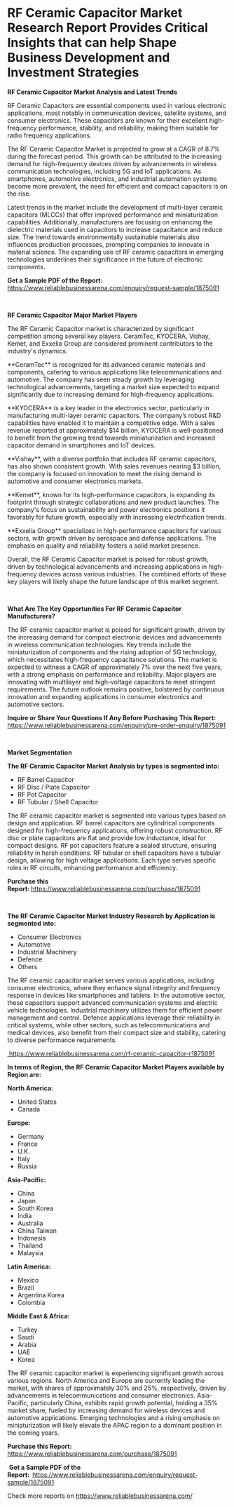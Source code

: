 <p><h1>RF Ceramic Capacitor Market Research Report Provides Critical Insights that can help Shape Business Development and Investment Strategies</h1></p><p><strong>RF Ceramic Capacitor Market Analysis and Latest Trends</strong></p>
<p><p>RF Ceramic Capacitors are essential components used in various electronic applications, most notably in communication devices, satellite systems, and consumer electronics. These capacitors are known for their excellent high-frequency performance, stability, and reliability, making them suitable for radio frequency applications. </p><p>The RF Ceramic Capacitor Market is projected to grow at a CAGR of 8.7% during the forecast period. This growth can be attributed to the increasing demand for high-frequency devices driven by advancements in wireless communication technologies, including 5G and IoT applications. As smartphones, automotive electronics, and industrial automation systems become more prevalent, the need for efficient and compact capacitors is on the rise.</p><p>Latest trends in the market include the development of multi-layer ceramic capacitors (MLCCs) that offer improved performance and miniaturization capabilities. Additionally, manufacturers are focusing on enhancing the dielectric materials used in capacitors to increase capacitance and reduce size. The trend towards environmentally sustainable materials also influences production processes, prompting companies to innovate in material science. The expanding use of RF ceramic capacitors in emerging technologies underlines their significance in the future of electronic components.</p></p>
<p><strong>Get a Sample PDF of the Report:&nbsp;</strong> <a href="https://www.reliablebusinessarena.com/enquiry/request-sample/1875091?utm_campaign=3559&utm_medium=2&utm_source=Github&utm_content=ia&utm_term=07042025&utm_id=rf-ceramic-capacitor">https://www.reliablebusinessarena.com/enquiry/request-sample/1875091</a></p>
<p>&nbsp;</p>
<p><strong>RF Ceramic Capacitor Major Market Players</strong></p>
<p><p>The RF Ceramic Capacitor market is characterized by significant competition among several key players. CeramTec, KYOCERA, Vishay, Kemet, and Exxelia Group are considered prominent contributors to the industry's dynamics. </p><p>**CeramTec** is recognized for its advanced ceramic materials and components, catering to various applications like telecommunications and automotive. The company has seen steady growth by leveraging technological advancements, targeting a market size expected to expand significantly due to increasing demand for high-frequency applications.</p><p>**KYOCERA** is a key leader in the electronics sector, particularly in manufacturing multi-layer ceramic capacitors. The company’s robust R&D capabilities have enabled it to maintain a competitive edge. With a sales revenue reported at approximately $14 billion, KYOCERA is well-positioned to benefit from the growing trend towards miniaturization and increased capacitor demand in smartphones and IoT devices.</p><p>**Vishay**, with a diverse portfolio that includes RF ceramic capacitors, has also shown consistent growth. With sales revenues nearing $3 billion, the company is focused on innovation to meet the rising demand in automotive and consumer electronics markets.</p><p>**Kemet**, known for its high-performance capacitors, is expanding its footprint through strategic collaborations and new product launches. The company's focus on sustainability and power electronics positions it favorably for future growth, especially with increasing electrification trends.</p><p>**Exxelia Group** specializes in high-performance capacitors for various sectors, with growth driven by aerospace and defense applications. The emphasis on quality and reliability fosters a solid market presence.</p><p>Overall, the RF Ceramic Capacitor market is poised for robust growth, driven by technological advancements and increasing applications in high-frequency devices across various industries. The combined efforts of these key players will likely shape the future landscape of this market segment.</p></p>
<p>&nbsp;</p>
<p><strong>What Are The Key Opportunities For RF Ceramic Capacitor Manufacturers?</strong></p>
<p><p>The RF ceramic capacitor market is poised for significant growth, driven by the increasing demand for compact electronic devices and advancements in wireless communication technologies. Key trends include the miniaturization of components and the rising adoption of 5G technology, which necessitates high-frequency capacitance solutions. The market is expected to witness a CAGR of approximately 7% over the next five years, with a strong emphasis on performance and reliability. Major players are innovating with multilayer and high-voltage capacitors to meet stringent requirements. The future outlook remains positive, bolstered by continuous innovation and expanding applications in consumer electronics and automotive sectors.</p></p>
<p><strong>Inquire or Share Your Questions If Any Before Purchasing This Report:</strong> <a href="https://www.reliablebusinessarena.com/enquiry/pre-order-enquiry/1875091?utm_campaign=3559&utm_medium=2&utm_source=Github&utm_content=ia&utm_term=07042025&utm_id=rf-ceramic-capacitor">https://www.reliablebusinessarena.com/enquiry/pre-order-enquiry/1875091</a></p>
<p>&nbsp;</p>
<p><strong>Market Segmentation</strong></p>
<p><strong>The RF Ceramic Capacitor Market Analysis by types is segmented into:</strong></p>
<p><ul><li>RF Barrel Capacitor</li><li>RF Disc / Plate Capacitor</li><li>RF Pot Capacitor</li><li>RF Tubular / Shell Capacitor</li></ul></p>
<p><p>The RF ceramic capacitor market is segmented into various types based on design and application. RF barrel capacitors are cylindrical components designed for high-frequency applications, offering robust construction. RF disc or plate capacitors are flat and provide low inductance, ideal for compact designs. RF pot capacitors feature a sealed structure, ensuring reliability in harsh conditions. RF tubular or shell capacitors have a tubular design, allowing for high voltage applications. Each type serves specific roles in RF circuits, enhancing performance and efficiency.</p></p>
<p><strong>Purchase this Report:&nbsp;</strong><a href="https://www.reliablebusinessarena.com/purchase/1875091?utm_campaign=3559&utm_medium=2&utm_source=Github&utm_content=ia&utm_term=07042025&utm_id=rf-ceramic-capacitor">https://www.reliablebusinessarena.com/purchase/1875091</a></p>
<p>&nbsp;</p>
<p><strong>The RF Ceramic Capacitor Market Industry Research by Application is segmented into:</strong></p>
<p><ul><li>Consumer Electronics</li><li>Automotive</li><li>Industrial Machinery</li><li>Defence</li><li>Others</li></ul></p>
<p><p>The RF ceramic capacitor market serves various applications, including consumer electronics, where they enhance signal integrity and frequency response in devices like smartphones and tablets. In the automotive sector, these capacitors support advanced communication systems and electric vehicle technologies. Industrial machinery utilizes them for efficient power management and control. Defence applications leverage their reliability in critical systems, while other sectors, such as telecommunications and medical devices, also benefit from their compact size and stability, catering to diverse performance requirements.</p></p>
<p><a href="https://www.reliablebusinessarena.com/rf-ceramic-capacitor-r1875091?utm_campaign=3559&utm_medium=2&utm_source=Github&utm_content=ia&utm_term=07042025&utm_id=rf-ceramic-capacitor">&nbsp;https://www.reliablebusinessarena.com/rf-ceramic-capacitor-r1875091</a></p>
<p><strong>In terms of Region, the RF Ceramic Capacitor Market Players available by Region are:</strong></p>
<p>
    <p> <strong> North America: </strong>
        <ul>
            <li>United States</li>
            <li>Canada</li>
        </ul>
        </p> 
    <p> <strong> Europe: </strong>
        <ul>
            <li>Germany</li>
            <li>France</li>
            <li>U.K.</li>
            <li>Italy</li>
            <li>Russia</li>
        </ul>
        </p> 
    <p> <strong> Asia-Pacific: </strong>
        <ul>
            <li>China</li>
            <li>Japan</li>
            <li>South Korea</li>
            <li>India</li>
            <li>Australia</li>
            <li>China Taiwan</li>
            <li>Indonesia</li>
            <li>Thailand</li>
            <li>Malaysia</li>
        </ul>
        </p> 
    <p> <strong> Latin America: </strong>
        <ul>
            <li>Mexico</li>
            <li>Brazil</li>
            <li>Argentina Korea</li>
            <li>Colombia</li>
        </ul>
        </p> 
    <p> <strong> Middle East & Africa: </strong>
        <ul>
            <li>Turkey</li>
            <li>Saudi</li>
            <li>Arabia</li>
            <li>UAE</li>
            <li>Korea</li>
        </ul>
    </p>
    </p>
<p><p>The RF ceramic capacitor market is experiencing significant growth across various regions. North America and Europe are currently leading the market, with shares of approximately 30% and 25%, respectively, driven by advancements in telecommunications and consumer electronics. Asia-Pacific, particularly China, exhibits rapid growth potential, holding a 35% market share, fueled by increasing demand for wireless devices and automotive applications. Emerging technologies and a rising emphasis on miniaturization will likely elevate the APAC region to a dominant position in the coming years.</p></p>
<p><strong>Purchase this Report: </strong><a href="https://www.reliablebusinessarena.com/purchase/1875091?utm_campaign=3559&utm_medium=2&utm_source=Github&utm_content=ia&utm_term=07042025&utm_id=rf-ceramic-capacitor">https://www.reliablebusinessarena.com/purchase/1875091</a></p>
<p>&nbsp;<strong>Get a Sample PDF of the Report:&nbsp;&nbsp;</strong><a href="https://www.reliablebusinessarena.com/enquiry/request-sample/1875091?utm_campaign=3559&utm_medium=2&utm_source=Github&utm_content=ia&utm_term=07042025&utm_id=rf-ceramic-capacitor">https://www.reliablebusinessarena.com/enquiry/request-sample/1875091</a></p>
<p><strong></strong></p>
<p>Check more reports on <a href="https://www.reliablebusinessarena.com/?utm_campaign=3559&utm_medium=2&utm_source=Github&utm_content=ia&utm_term=07042025&utm_id=rf-ceramic-capacitor">https://www.reliablebusinessarena.com/</a></p>